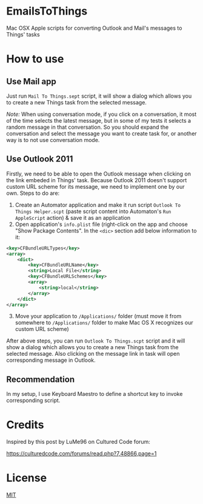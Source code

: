 EmailsToThings
==============

Mac OSX Apple scripts for converting Outlook and Mail's messages to Things' tasks

How to use
==========
Use Mail app
------------
Just run `Mail To Things.sept` script, it will show a dialog which allows you to create a new Things task from the selected message.

*Note:* When using conversation mode, if you click on a conversation, it most of the time selects the latest message, but in some of my tests it selects a random message in that conversation. So you should expand the conversation and select the message you want to create task for, or another way is to not use conversation mode.

Use Outlook 2011
----------------
Firstly, we need to be able to open the Outlook message when clicking on the link embeded in Things' task. Because Outlook 2011 doesn't support custom URL scheme for its message, we need to implement one by our own. Steps to do are:

1. Create an Automator application and make it run script `Outlook To Things Helper.scpt` (paste script content into Automaton's `Run AppleScript` action) & save it as an application
2. Open application's `info.plist` file (right-click on the app and choose "Show Package Contents". In the `<dic>` section add below information to it:

  ```xml
  <key>CFBundleURLTypes</key>
  <array>
      <dict>
          <key>CFBundleURLName</key>
          <string>Local File</string>
          <key>CFBundleURLSchemes</key>
          <array>
              <string>local</string>
          </array>
      </dict>
  </array>
  ```

3. Move your application to `/Applications/` folder (must move it from somewhere to `/Applications/` folder to make Mac OS X recognizes our custom URL scheme)

After above steps, you can run `Outlook To Things.scpt` script and it will show a dialog which allows you to create a new Things task from the selected message. Also clicking on the message link in task will open corresponding message in Outlook.

Recommendation
--------------
In my setup, I use Keyboard Maestro to define a shortcut key to invoke corresponding script. 

Credits
=======
Inspired by this post by LuMe96 on Cultured Code forum:

https://culturedcode.com/forums/read.php?7,48866,page=1

License
=======
[MIT](https://github.com/phuna/EmailsToThings/blob/master/LICENSE)
